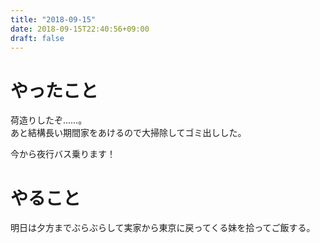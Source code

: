 ```yaml
---
title: "2018-09-15"
date: 2018-09-15T22:40:56+09:00
draft: false
---
```


# やったこと  
荷造りしたぞ……。  
あと結構長い期間家をあけるので大掃除してゴミ出しした。  

今から夜行バス乗ります！  

# やること  
明日は夕方までぶらぶらして実家から東京に戻ってくる妹を拾ってご飯する。  
